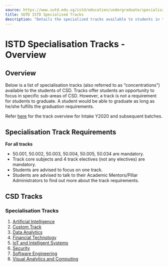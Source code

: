 ```yaml
---
source: https://www.sutd.edu.sg/istd/education/undergraduate/specialisation-tracks/overview/#tabs
title: SUTD ISTD Specialised Tracks
description: "Details the specialized tracks available to students in the Information Systems Technology and Design (ISTD) pillar."
---
```


# ISTD Specialisation Tracks - Overview

## Overview
Below is a list of specialisation tracks (also referred to as “concentrations”) available to the students of CSD. Tracks offer students an opportunity to focus in specific sub-areas of CSD. However, a track is not a requirement for students to graduate. A student would be able to graduate as long as he/she fulfills the graduation requirements.

Refer [here](https://www.sutd.edu.sg/wp-content/uploads/sites/4/2025/01/tracks-intake-Y2020-v6.pdf) for the track overview for Intake Y2020 and subsequent batches.

## Specialisation Track Requirements
**For all tracks**
* 50.001, 50.002, 50.003, 50.004, 50.005, 50.034 are mandatory.
* Track core subjects and 4 track electives (not any electives) are mandatory.
* Students are advised to focus on one track.
* Students are advised to talk to their Academic Mentors/Pillar Administrators to find out more about the track requirements.

## CSD Tracks

### Specialisation Tracks
1. [Artificial Intelligence](https://www.sutd.edu.sg/istd/education/undergraduate/specialisation-tracks/artificial-intelligence/)
2. [Custom Track](https://www.sutd.edu.sg/istd/education/undergraduate/specialisation-tracks/custom-track/)
3. [Data Analytics](https://www.sutd.edu.sg/istd/education/undergraduate/specialisation-tracks/data-analytics)
4. [Financial Technology](https://www.sutd.edu.sg/istd/education/undergraduate/specialisation-tracks/financial-technology/)
5. [IoT and Intelligent Systems](https://www.sutd.edu.sg/istd/education/undergraduate/specialisation-tracks/iot-and-intelligent-systems/)
6. [Security](https://www.sutd.edu.sg/istd/education/undergraduate/specialisation-tracks/security/)
7. [Software Engineering](https://www.sutd.edu.sg/istd/education/undergraduate/specialisation-tracks/software-engineering/)
8. [Visual Analytics and Computing](https://www.sutd.edu.sg/istd/education/undergraduate/specialisation-tracks/visual-analytics-and-computing/)